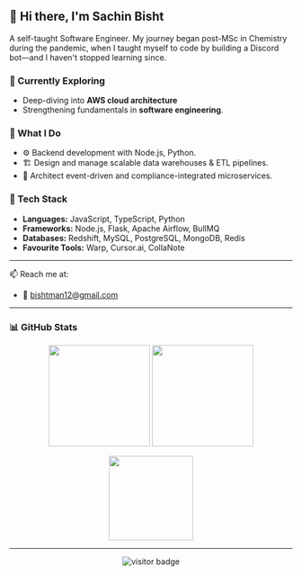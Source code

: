 ## 👋 Hi there, I'm Sachin Bisht
A self-taught Software Engineer. My journey began post-MSc in Chemistry during the pandemic, when I taught myself to code by building a Discord bot—and I haven't stopped learning since.

### 🚀 Currently Exploring
- Deep-diving into **AWS cloud architecture**
- Strengthening fundamentals in **software engineering**.

### 💼 What I Do
- ⚙️ Backend development with Node.js, Python.
- 🏗 Design and manage scalable data warehouses & ETL pipelines.
- 🔁 Architect event-driven and compliance-integrated microservices.  

### 🧠 Tech Stack
- **Languages:** JavaScript, TypeScript, Python  
- **Frameworks:** Node.js, Flask, Apache Airflow, BullMQ  
- **Databases:** Redshift, MySQL, PostgreSQL, MongoDB, Redis  
- **Favourite Tools:** Warp, Cursor.ai, CollaNote  

---

📫 Reach me at:
- 📧 bishtman12@gmail.com


---

### 📊 GitHub Stats

<p align="center">
  <img src="https://github-readme-stats.vercel.app/api?username=bishtman12&show_icons=true&theme=radical" height="180"/>
  <img src="https://github-readme-streak-stats.herokuapp.com/?user=bishtman12&theme=radical" height="180"/>
</p>

<p align="center">
  <img src="https://github-readme-stats.vercel.app/api/top-langs/?username=bishtman12&layout=compact&theme=radical" height="150"/>
</p>

---

<p align="center">
  <img src="https://komarev.com/ghpvc/?username=bishtman12&style=flat-square&color=blue" alt="visitor badge"/>
</p>
